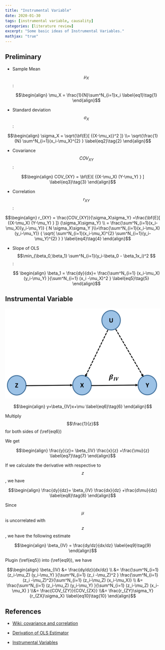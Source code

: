 ```yaml
---
title: "Instrumental Variable"
date: 2020-01-30
tags: [instrumental variable, causality]
categories: [literature review]
excerpt: "Some basic ideas of Instrumental Variables."
mathjax: "true"
---
```


## Preliminary

* Sample Mean $$\mu_X$$ :

    $$\begin{align}
    \mu_X = \frac{1}{N}\sum^N_{i=1}x_i
    \label{eq1}\tag{1}
\end{align}$$


    
* Standard deviation $$\sigma_X$$ :

$$\begin{align}
    \sigma_X = \sqrt{\bf{E}[ {(X-\mu_x)}^2 ]} \\= \sqrt{\frac{1}{N} \sum^N_{i=1}(x_i-\mu_X)^{2}  }
    \label{eq2}\tag{2}
\end{align}$$

    
    
* Covariance $$COV_{XY}$$:

$$\begin{align}
    COV_{XY} = \bf{E}[ {(X-\mu_X) (Y-\mu_Y) } ]
    \label{eq3}\tag{3}
\end{align}$$



* Correlation $$r_{XY}$$ :


$$\begin{align}
    r_{XY} = \frac{COV_{XY}}{\sigma_X\sigma_Y} =\frac{\bf{E}[ {(X-\mu_X) (Y-\mu_Y) } ]} {\sigma_X\sigma_Y}  \\ =  \frac{\sum^N_{i=1}(x_i-\mu_X)(y_i-\mu_Y)} { N \sigma_X\sigma_Y }\\=\frac{\sum^N_{i=1}(x_i-\mu_X)(y_i-\mu_Y)} { \sqrt{ \sum^N_{i=1}(x_i-\mu_X)^{2} \sum^N_{i=1}(y_i-\mu_Y)^{2} } }
    \label{eq4}\tag{4}
\end{align}$$


* Slope of OLS  $$\min_{\beta_0,\beta_1} \sum^N_{i=1}(y_i-\beta_0 - \beta_1x_i)^2 $$ :
    
    $$ \begin{align} \beta_1 = \frac{dy}{dx}= \frac{\sum^N_{i=1} (x_i-\mu_X) (y_i-\mu_Y)   }{\sum^N_{i=1} (x_i -\mu_X)^2 }
    \label{eq5}\tag{5} \end{align}$$




## Instrumental Variable

![IV](/images/IV.png)


$$\begin{align}
    y=\beta_{IV}x+\mu \label{eq6}\tag{6}
\end{align}$$

Multiply $$\frac{1}{z}$$ for both sides of   (\ref{eq6})

We get 


$$\begin{align}
    \frac{y}{z}= \beta_{IV} \frac{x}{z} +\frac{\mu}{z} 
    \label{eq7}\tag{7}
\end{align}$$

If we calculate the derivative with respective to $$z$$, we have 


$$\begin{align}
    \frac{dy}{dz}= \beta_{IV} \frac{dx}{dz} +\frac{d\mu}{dz} 
    \label{eq8}\tag{8}
\end{align}$$

Since $$\mu$$ is uncorrelated with $$z$$, we have the following estimate


$$\begin{align}
    \beta_{IV} = \frac{dy/dz}{dx/dz}
    \label{eq9}\tag{9}
\end{align}$$


Plugin (\ref{eq5}) into (\ref{eq9}), we have 

$$\begin{align}
    \beta_{IV} &= \frac{dy/dz}{dx/dz} \\ &= \frac{\sum^N_{i=1} (z_i-\mu_Z) (y_i-\mu_Y)   }{\sum^N_{i=1} (z_i -\mu_Z)^2 }  \frac{\sum^N_{i=1} (z_i -\mu_Z)^2}{\sum^N_{i=1} (z_i-\mu_Z) (x_i-\mu_X)} \\ &= \frac{\sum^N_{i=1} (z_i-\mu_Z) (y_i-\mu_Y)   }{\sum^N_{i=1} (z_i-\mu_Z) (x_i-\mu_X) }  \\&= \frac{COV_{ZY}}{COV_{ZX}} \\&= \frac{r_{ZY}\sigma_Y} {r_{ZX}\sigma_X} 
    \label{eq10}\tag{10}
\end{align}$$





## References

* [Wiki: covariance and correlation ](https://en.wikipedia.org/wiki/Covariance_and_correlation)

* [Derivation of OLS Estimator ](https://are.berkeley.edu/courses/EEP118/current/derive_ols.pdf)


* [Instrumental Variables ](http://cameron.econ.ucdavis.edu/e240a/ch04iv.pdf)


